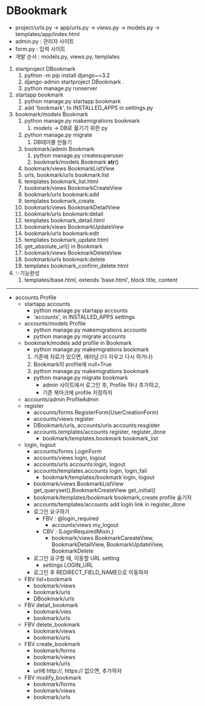 # DBookmark
- project/urls.py -> app/urls.py -> views.py -> models.py -> templates/app/index.html
- admin.py : 관리자 사이트
- form.py : 입력 사이트
- 개발 순서 : models.py, views.py, templates
1. startproject DBookmark
   1. python -m pip install django~=3.2
   2. django-admin startproject DBookmark .
   3. python manage.py runserver
2. startapp bookmark
   1. python manage.py startapp bookmark
   2. add 'bookmark', to INSTALLED_APPS in settings.py
3. bookmark/models Bookmark
   1. python manage.py makemigrations bookmark
      1. models -> DB로 옮기기 위한 py
   2. python manage.py migrate
      1. DB테이블 만들기
   3. bookmark/admin Bookmark
      1. python manage.py createsuperuser
      2. bookmark/models Bookmark __str__()
   4. bookmark/views BookmarkListView
   5. urls, bookmark/urls bookmark:list
   6. templates bookmark_list.html
   7. bookmark/views BookmarkCreateView
   8. bookmark/urls bookmark:add
   9. templates bookmark_create.
   10. bookmark/views BookmarkDetailView
   11. bookmark/urls bookmark:detail
   12. templates bookmark_detail.html
   13. bookmark/views BookmarkUpdateView
   14. bookmark/urls bookmark:edit
   15. templates bookmark_update.html
   16. get_absolute_url() in Bookmark
   17. bookmark/views BookmarkDeleteView
   18. bookmark/urls bookmark:delete
   19. templates bookmark_confirm_delete.html
4. ✨기능완성
   1. templates/base.html, extends 'base.html', block title, content
   
---
- accounts Profile
  - startapp accounts
    - python manage.py startapp accounts
    - 'accounts', in INSTALLED_APPS settings
  - accounts/models Profile
    - python manage.py makemigrations accounts
    - python manage.py migrate accounts
  - bookmark/models add profile in Bookmark
    - python manage.py makemigrations bookmark
    1. 기존에 자료가 있으면, 에러남.(다 지우고 다시 하거나)
    2. Bookmark의 profile에 null=True
    3. python manage.py makemigrations bookmark
    - python manage.py migrate bookmark
      - admin 사이트에서 로그인 후, Profile 하나 추가하고,
      - 기존 북마크에 profile 지정하자
  - accounts/admin ProfileAdmin
  - register
    - accounts/forms RegisterForm(UserCreationForm)
    - accounts/views register
    - DBookmark/urls, accounts/urls accounts:resgister
    - accounts.templates/accounts register, register_done
      - bookmark/templates.bookmark bookmark_list
  - login, logout
    - accounts/forms LoginForm
    - accounts/views login, logout
    - accounts/urls accounts:login, logout
    - accounts/templates.accounts login, login_fail
      - bookmark/templates/bookmark login, logout
    - bookmark/views BookmarkListView get_queryset(),BookmarkCreateView get_initial()
    - bookmark/templates/bookmark bookmark_create profile 숨기자
    - accounts/templates/accounts add login link in register_done
    - 로그인 요구하기
      - FBV : @login_required
        - accounts/views my_logout
      - CBV : (LoginRequiredMixin,)
        - bookmark/views BookmarkCareateView, BookmarkDetailView, BookmarkUpdateView, BookmarkDelete
    - 로그인 요구할 때, 이동할 URL setting
      - settings LOGIN_URL
    - 로그인 후 REDIRECT_FIELD_NAME으로 이동하자
  - FBV list+bookmark
    - bookmark/views
    - bookmark/urls
    - DBookmark/urls
  - FBV detail_bookmark
    - bookmark/vies
    - bookmark/urls
  - FBV delete_bookmark
    - bookmark/views
    - bookmark/urls
  - FBV create_bookmark
    - bookmark/forms
    - bookmark/views
    - bookmark/urls
    - url에 http://, https:// 없으면, 추가하자
  - FBV modify_bookmark
    - bookmark/forms
    - bookmark/views
    - bookmark/urls